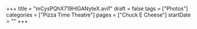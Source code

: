 +++
title = "mCysPQhX719HlGANyteX.avif"
draft = false
tags = ["Photos"]
categories = ["Pizza Time Theatre"]
pages = ["Chuck E Cheese"]
startDate = ""
+++
